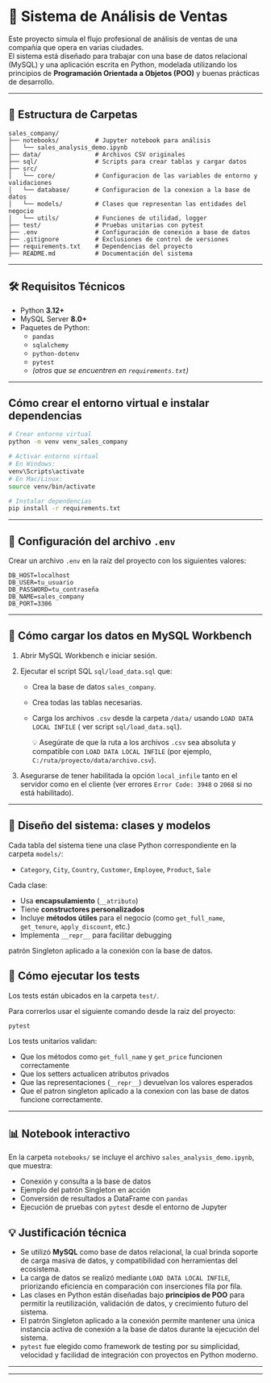 # 🧾 Sistema de Análisis de Ventas

Este proyecto simula el flujo profesional de análisis de ventas de una compañía que opera en varias ciudades.  
El sistema está diseñado para trabajar con una base de datos relacional (MySQL) y una aplicación escrita en Python, modelada utilizando los principios de **Programación Orientada a Objetos (POO)** y buenas prácticas de desarrollo.

---

## 📁 Estructura de Carpetas

```
sales_company/
├── notebooks/          # Jupyter notebook para análisis
│   └── sales_analysis_demo.ipynb
├── data/               # Archivos CSV originales
├── sql/                # Scripts para crear tablas y cargar datos
├── src/
│   └── core/           # Configuracion de las variables de entorno y validaciones
│   └── database/       # Configuracion de la conexion a la base de datos
│   └── models/         # Clases que representan las entidades del negocio
│   └── utils/          # Funciones de utilidad, logger
├── test/               # Pruebas unitarias con pytest
├── .env                # Configuración de conexión a base de datos
├── .gitignore          # Exclusiones de control de versiones
├── requirements.txt    # Dependencias del proyecto
├── README.md           # Documentación del sistema
```

---

## 🛠 Requisitos Técnicos

- Python **3.12+**
- MySQL Server **8.0+**
- Paquetes de Python:
  - `pandas`
  - `sqlalchemy`
  - `python-dotenv`
  - `pytest`
  - _(otros que se encuentren en `requirements.txt`)_

---

## Cómo crear el entorno virtual e instalar dependencias

```bash
# Crear entorno virtual
python -m venv venv_sales_company

# Activar entorno virtual
# En Windows:
venv\Scripts\activate
# En Mac/Linux:
source venv/bin/activate

# Instalar dependencias
pip install -r requirements.txt
```

---

## 🔐 Configuración del archivo `.env`

Crear un archivo `.env` en la raíz del proyecto con los siguientes valores:

```env
DB_HOST=localhost
DB_USER=tu_usuario
DB_PASSWORD=tu_contraseña
DB_NAME=sales_company
DB_PORT=3306
```

---

## 🧩 Cómo cargar los datos en MySQL Workbench

1. Abrir MySQL Workbench e iniciar sesión.
2. Ejecutar el script SQL `sql/load_data.sql` que:

   - Crea la base de datos `sales_company`.
   - Crea todas las tablas necesarias.
   - Carga los archivos `.csv` desde la carpeta `/data/` usando `LOAD DATA LOCAL INFILE` ( ver script `sql/load_data.sql`).

     💡 Asegúrate de que la ruta a los archivos `.csv` sea absoluta y compatible con `LOAD DATA LOCAL INFILE` (por ejemplo, `C:/ruta/proyecto/data/archivo.csv`).

3. Asegurarse de tener habilitada la opción `local_infile` tanto en el servidor como en el cliente (ver errores `Error Code: 3948` o `2068` si no está habilitado).

---

## 🧱 Diseño del sistema: clases y modelos

Cada tabla del sistema tiene una clase Python correspondiente en la carpeta `models/`:

- `Category`, `City`, `Country`, `Customer`, `Employee`, `Product`, `Sale`

Cada clase:

- Usa **encapsulamiento** (`__atributo`)
- Tiene **constructores personalizados**
- Incluye **métodos útiles** para el negocio (como `get_full_name`, `get_tenure`, `apply_discount`, etc.)
- Implementa `__repr__` para facilitar debugging

patrón Singleton aplicado a la conexión con la base de datos.

## 🧪 Cómo ejecutar los tests

Los tests están ubicados en la carpeta `test/`.

Para correrlos usar el siguiente comando desde la raiz del proyecto:

```bash
pytest
```

Los tests unitarios validan:

- Que los métodos como `get_full_name` y `get_price` funcionen correctamente
- Que los setters actualicen atributos privados
- Que las representaciones (`__repr__`) devuelvan los valores esperados
- Que el patron singleton aplicado a la conexion con las base de datos funcione correctamente.

---

## 📊 Notebook interactivo

En la carpeta `notebooks/` se incluye el archivo `sales_analysis_demo.ipynb`, que muestra:

- Conexión y consulta a la base de datos
- Ejemplo del patrón Singleton en acción
- Conversión de resultados a DataFrame con `pandas`
- Ejecución de pruebas con `pytest` desde el entorno de Jupyter

## 💡 Justificación técnica

- Se utilizó **MySQL** como base de datos relacional, la cual brinda soporte de carga masiva de datos, y compatibilidad con herramientas del ecosistema.
- La carga de datos se realizó mediante `LOAD DATA LOCAL INFILE`, priorizando eficiencia en comparación con inserciones fila por fila.
- Las clases en Python están diseñadas bajo **principios de POO** para permitir la reutilización, validación de datos, y crecimiento futuro del sistema.
- El patrón Singleton aplicado a la conexión permite mantener una única instancia activa de conexión a la base de datos durante la ejecución del sistema.
- `pytest` fue elegido como framework de testing por su simplicidad, velocidad y facilidad de integración con proyectos en Python moderno.

---

---
